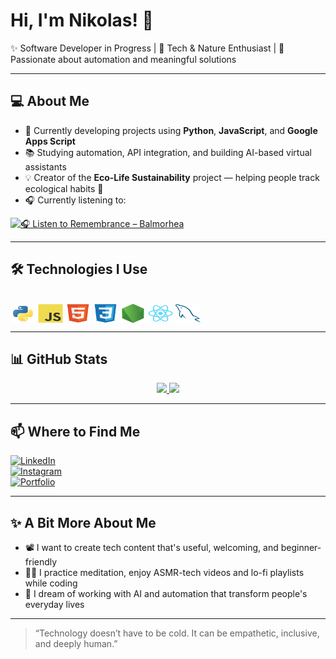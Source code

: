 # Hi, I'm Nikolas! 👋

✨ Software Developer in Progress | 🌱 Tech & Nature Enthusiast | 🤖 Passionate about automation and meaningful solutions

---

## 💻 About Me

- 🔭 Currently developing projects using **Python**, **JavaScript**, and **Google Apps Script**
- 📚 Studying automation, API integration, and building AI-based virtual assistants
- 💡 Creator of the **Eco-Life Sustainability** project — helping people track ecological habits 🌱
- 🎧 Currently listening to:

[![🎧 Listen to Remembrance – Balmorhea](https://img.shields.io/badge/🎧_Listen_Remembrance_-1DB954?style=for-the-badge&logo=spotify&logoColor=white&labelColor=000000)](https://open.spotify.com/intl-pt/track/7xiw42KTmCcqfZNCZqUcnF?si=9cac6c1e55e347ca)

---

## 🛠️ Technologies I Use

<div style="display: inline_block"><br>
  <img align="center" alt="Nik-Python" height="30" width="40" src="https://raw.githubusercontent.com/devicons/devicon/master/icons/python/python-original.svg">
  <img align="center" alt="Nik-Js" height="30" width="40" src="https://raw.githubusercontent.com/devicons/devicon/master/icons/javascript/javascript-original.svg">
  <img align="center" alt="Nik-HTML" height="30" width="40" src="https://raw.githubusercontent.com/devicons/devicon/master/icons/html5/html5-original.svg">
  <img align="center" alt="Nik-CSS" height="30" width="40" src="https://raw.githubusercontent.com/devicons/devicon/master/icons/css3/css3-original.svg">
  <img align="center" alt="Nik-Node" height="30" width="40" src="https://raw.githubusercontent.com/devicons/devicon/master/icons/nodejs/nodejs-original.svg">
  <img align="center" alt="Nik-React" height="30" width="40" src="https://raw.githubusercontent.com/devicons/devicon/master/icons/react/react-original.svg">
  <img align="center" alt="Nik-Mysql" height="30" width="40" src="https://raw.githubusercontent.com/devicons/devicon/master/icons/mysql/mysql-original.svg">
</div>

---

## 📊 GitHub Stats

<div align="center">
  <a href="https://github.com/nikolasmrt">
    <img height="160em" src="https://github-readme-stats.vercel.app/api?username=nikolasmrt&show_icons=true&theme=dracula&include_all_commits=true&count_private=true"/>
    <img height="160em" src="https://github-readme-stats.vercel.app/api/top-langs/?username=nikolasmrt&layout=compact&langs_count=7&theme=dracula"/>
  </a>
</div>

---

## 📫 Where to Find Me

[![LinkedIn](https://img.shields.io/badge/-LinkedIn-0A66C2?style=for-the-badge&logo=linkedin&logoColor=white)](https://www.linkedin.com/in/nikolas-martins-oliveira/)  
[![Instagram](https://img.shields.io/badge/-Instagram-E1306C?style=for-the-badge&logo=instagram&logoColor=white)](https://www.instagram.com/nnk.mrt)  
[![Portfolio](https://img.shields.io/badge/-Portfolio-000?style=for-the-badge&logo=vercel&logoColor=white)](https://portfolio-seven-bice-93.vercel.app/)

---

## ✨ A Bit More About Me

- 📽️ I want to create tech content that's useful, welcoming, and beginner-friendly  
- 🧘‍♀️ I practice meditation, enjoy ASMR-tech videos and lo-fi playlists while coding  
- 🤖 I dream of working with AI and automation that transform people's everyday lives

---

> “Technology doesn’t have to be cold. It can be empathetic, inclusive, and deeply human.”
